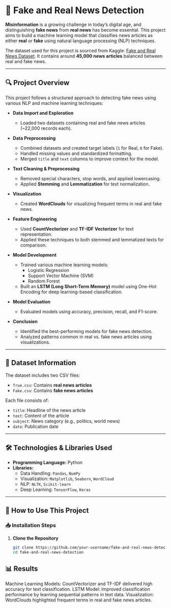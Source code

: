 # 📰 Fake and Real News Detection

**Misinformation** is a growing challenge in today’s digital age, and distinguishing **fake news** from **real news** has become essential. This project aims to build a machine learning model that classifies news articles as either **real** or **fake** using natural language processing (NLP) techniques.

The dataset used for this project is sourced from Kaggle: [Fake and Real News Dataset](https://www.kaggle.com/clmentbisaillon/fake-and-real-news-dataset). It contains around **45,000 news articles** balanced between real and fake news.

---

## 🔍 Project Overview

This project follows a structured approach to detecting fake news using various NLP and machine learning techniques:

- **Data Import and Exploration**  
  - Loaded two datasets containing real and fake news articles (~22,000 records each).
  
- **Data Preprocessing**  
  - Combined datasets and created target labels (`1` for Real, `0` for Fake).
  - Handled missing values and standardized formatting.
  - Merged `title` and `text` columns to improve context for the model.

- **Text Cleaning & Preprocessing**  
  - Removed special characters, stop words, and applied lowercasing.
  - Applied **Stemming** and **Lemmatization** for text normalization.

- **Visualization**  
  - Created **WordClouds** for visualizing frequent terms in real and fake news.

- **Feature Engineering**  
  - Used **CountVectorizer** and **TF-IDF Vectorizer** for text representation.
  - Applied these techniques to both stemmed and lemmatized texts for comparison.

- **Model Development**  
  - Trained various machine learning models:  
    - Logistic Regression  
    - Support Vector Machine (SVM)  
    - Random Forest  
  - Built an **LSTM (Long Short-Term Memory)** model using One-Hot Encoding for deep learning-based classification.

- **Model Evaluation**  
  - Evaluated models using accuracy, precision, recall, and F1-score.

- **Conclusion**  
  - Identified the best-performing models for fake news detection.
  - Analyzed patterns common in real vs. fake news articles using visualizations.

---

## 💾 Dataset Information

The dataset includes two CSV files:

- `True.csv`: Contains **real news articles**  
- `Fake.csv`: Contains **fake news articles**  

Each file consists of:  
- `title`: Headline of the news article  
- `text`: Content of the article  
- `subject`: News category (e.g., politics, world news)  
- `date`: Publication date  

---

## 🛠️ Technologies & Libraries Used

- **Programming Language:** Python  
- **Libraries:**  
  - Data Handling: `Pandas`, `NumPy`  
  - Visualization: `Matplotlib`, `Seaborn`, `WordCloud`  
  - NLP: `NLTK`, `Scikit-learn`  
  - Deep Learning: `TensorFlow`, `Keras`  

---

## 🚀 How to Use This Project


### 📥 Installation Steps

1. **Clone the Repository**  
   ```bash
   git clone https://github.com/your-username/fake-and-real-news-detection.git
   cd fake-and-real-news-detection

## 📊 Results
Machine Learning Models: CountVectorizer and TF-IDF delivered high accuracy for text classification.
LSTM Model: Improved classification performance by learning sequential patterns in text data.
Visualization: WordClouds highlighted frequent terms in real and fake news articles.

